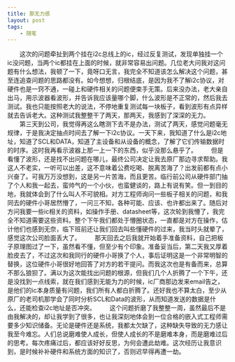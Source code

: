 ```yaml
---
title: 那无力感
layout: post
tags:
    - 随笔
---
```

　　这次的问题牵扯到两个挂在i2c总线上的ic，经过反复测试，发现单独挂一个ic没问题，当两个ic都挂在上面的时候，就非常容易出问题。几位老大问我对这问题有什么想法，我顿了一下，竟呀口无言，我完全不知道该怎么解决这个问题，甚至连追查问题的思路都没有。如今想想，归根结底，是因为我不了解i2c协议，对硬件也是一窍不通，一碰上和硬件相关的问题便束手无策。后来没办法，老大亲自出马，用示波器看波形，并告诉我应该量哪个脚，什么波形是不正常的，然后我去测试。我也只能按照老大的说法，不停地重复测试每一块板子，看到波形有点异样就去告诉老大。这种测试我整整干了两天，那两天，我感到了深深的无力。
　　第三天到公司，我觉得再这么瞎测下去不是办法，测试了两天，感觉问题毫无规律，于是我决定抽点时间去了解一下i2c协议。一天下来，我知道了什么是i2c地址，知道了SCL和DATA，知道了主设备和从设备的概念，了解了它们传输数据时的时序。这时我再看示波器上那一上一下的东西，似乎没那么悬乎了。
　　但是看懂了波形，还是找不出问题在哪儿，最终公司决定让我去原厂那边寻求帮助。我这人不老实，一听可以出差，这不意味着公费吃喝、脱离苦海了？出发前都有点小兴奋了。可我万万没想到，这是另一片苦海，而且更苦。临行前公司从硬件部门抽了个人和我一起去，蛮帅气的一个小伙，也蛮健谈的，路上有说有笑。但一到目的地，我就体会到了什么叫人不可貌相。对方工程师询问一些板子相关的问题，和我同去的硬件小哥居然懵了，一问三不知，各种可能、应该、也许都出来了。随后对方问我要一些ic相关的资料，如操作手册、datasheet等，这次轮到我懵了，我完全不知道需要这些资料。整个下午我们都处于懵圈状态，一直都是对方在操作，估计他们也感到无奈，临下班前还让我们回去叫些懂硬件的过来，我当时头就晕了，感觉这次公司脸面丢大了。
　　那天回去之后我就开始着手准备资料，自己把板子原理图过了一下，虽然看不懂，但至少有个印象。准备妥当后，第二天我又厚着脸皮去了，不过这次和我同行的硬件小哥换了个人，事后证明这是一个非常明智的替换，这位硬件小哥很好地回答了对方的若干提问。而我这次也是有备而来，总算不那么狼狈了。满以为这次能找出问题的根源，但我们几个人折腾了一个下午，还是没找到一点线索，就在我们感到无能为力的时候，ic厂商那边发来email告之，是他们的ic本身质量有问题，我们所有人都白折腾了。还好我也不算太白，至少从原厂的老司机那学会了同时分析SCL和Data的波形，从而知道发送的数据是什么，还能检查i2c地址是否冲突。
　　这个问题折磨了我整整一周，虽然最后不是由我解决的，却让我学到了很多，也让我深刻地体会到一位合格的嵌入式工程师需要多少知识储备。无论是硬件还是系统，我都太欠缺了，这种缺失导致的无力感让我至今难忘。人们总说磨难使人成长，但使人成长的不是磨难本身，而是磨难过后的思考。每次疼痛过后，都应该好好反思，为何会遭此劫难。这次经历让我意识到，是时候补补硬件和系统方面的知识了，否则迟早得再遭一劫。



